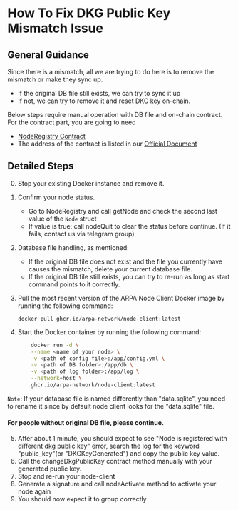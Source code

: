 # How To Fix DKG Public Key Mismatch Issue

## General Guidance

Since there is a mismatch, all we are trying to do here is to remove the mismatch or make they sync up.
- If the original DB file still exists, we can try to sync it up
- If not, we can try to remove it and reset DKG key on-chain.

Below steps require manual operation with DB file and on-chain contract. For the contract part, you are going to need 
- [NodeRegistry Contract](https://github.com/ARPA-Network/BLS-TSS-Network/blob/0732850fe39f869a7dea899e445dfe6332462ab7/contracts/src/interfaces/INodeRegistry.sol)
- The address of the contract is listed in our [Official Document](https://docs.arpanetwork.io/randcast/supported-networks-and-parameters)

## Detailed Steps

0. Stop your existing Docker instance and remove it.
1. Confirm your node status. 
    - Go to NodeRegistry and call getNode and check the second last value of the `Node` struct
    - If value is true: call nodeQuit to clear the status before continue. (If it fails, contact us via telegram group)
2. Database file handling, as mentioned:
    - If the original DB file does not exist and the file you currently have causes the mismatch, delete your current database file.
    - If the original DB file still exists, you can try to re-run as long as start command points to it correctly.

3. Pull the most recent version of the ARPA Node Client Docker image by running the following command:

    ```docker pull ghcr.io/arpa-network/node-client:latest```

4. Start the Docker container by running the following command: 
    ```bash
        docker run -d \
        --name <name of your node> \
        -v <path of config file>:/app/config.yml \
        -v <path of DB folder>:/app/db \
        -v <path of log folder>:/app/log \
        --network=host \
        ghcr.io/arpa-network/node-client:latest
    ```
``Note``: If your database file is named differently than "data.sqlite", you need to rename it since by default node client looks for the "data.sqlite" file.

#### For people without original DB file, please continue.

5. After about 1 minute, you should expect to see "Node is registered with different dkg public key" error, search the log for the keyword "public_key"(or "DKGKeyGenerated") and copy the public key value.
6. Call the changeDkgPublicKey contract method manually with your generated public key. 
7. Stop and re-run your node-client
8. Generate a signature and call nodeActivate method to activate your node again
8. You should now expect it to group correctly